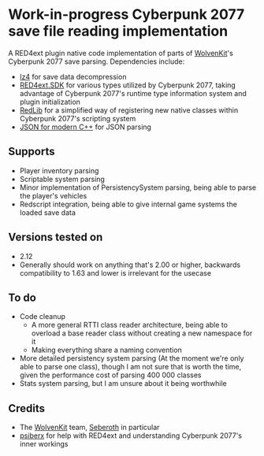 # Work-in-progress Cyberpunk 2077 save file reading implementation
A RED4ext plugin native code implementation of parts of [WolvenKit](https://github.com/WolvenKit/WolvenKit)'s Cyberpunk 2077 save parsing. 
Dependencies include:
- [lz4](https://github.com/lz4/lz4) for save data decompression
- [RED4ext.SDK](https://github.com/WopsS/RED4ext.SDK) for various types utilized by Cyberpunk 2077, taking advantage of Cyberpunk 2077's runtime type information system and plugin initialization
- [RedLib](https://github.com/psiberx/cp2077-red-lib) for a simplified way of registering new native classes within Cyberpunk 2077's scripting system
- [JSON for modern C++](https://github.com/nlohmann/json) for JSON parsing

## Supports
- Player inventory parsing
- Scriptable system parsing
- Minor implementation of PersistencySystem parsing, being able to parse the player's vehicles
- Redscript integration, being able to give internal game systems the loaded save data

## Versions tested on
- 2.12
- Generally should work on anything that's 2.00 or higher, backwards compatibility to 1.63 and lower is irrelevant for the usecase

## To do
- Code cleanup
    - A more general RTTI class reader architecture, being able to overload a base reader class without creating a new namespace for it
    - Making everything share a naming convention 
- More detailed persistency system parsing (At the moment we're only able to parse one class), though I am not sure that is worth the time, given the performance cost of parsing 400 000 classes
- Stats system parsing, but I am unsure about it being worthwhile

## Credits
- The [WolvenKit](https://github.com/WolvenKit/WolvenKit) team, [Seberoth](https://github.com/seberoth) in particular
- [psiberx](https://github.com/psiberx) for help with RED4ext and understanding Cyberpunk 2077's inner workings